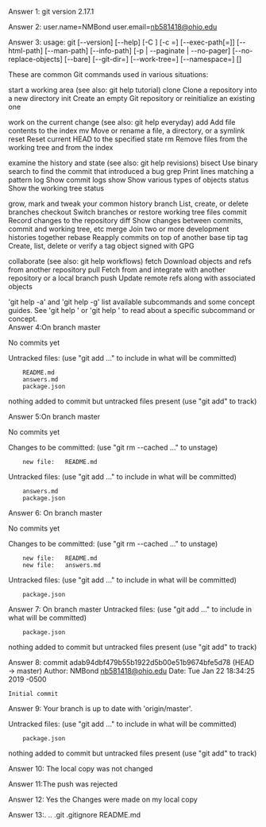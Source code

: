 Answer 1: git version 2.17.1

Answer 2: user.name=NMBond
          user.email=nb581418@ohio.edu

Answer 3: usage: git [--version] [--help] [-C <path>] [-c <name>=<value>]
           [--exec-path[=<path>]] [--html-path] [--man-path] [--info-path]
           [-p | --paginate | --no-pager] [--no-replace-objects] [--bare]
           [--git-dir=<path>] [--work-tree=<path>] [--namespace=<name>]
           <command> [<args>]

These are common Git commands used in various situations:

start a working area (see also: git help tutorial)
   clone      Clone a repository into a new directory
   init       Create an empty Git repository or reinitialize an existing one

work on the current change (see also: git help everyday)
   add        Add file contents to the index
   mv         Move or rename a file, a directory, or a symlink
   reset      Reset current HEAD to the specified state
   rm         Remove files from the working tree and from the index

examine the history and state (see also: git help revisions)
   bisect     Use binary search to find the commit that introduced a bug
   grep       Print lines matching a pattern
   log        Show commit logs
   show       Show various types of objects
   status     Show the working tree status

grow, mark and tweak your common history
   branch     List, create, or delete branches
   checkout   Switch branches or restore working tree files
   commit     Record changes to the repository
   diff       Show changes between commits, commit and working tree, etc
   merge      Join two or more development histories together
   rebase     Reapply commits on top of another base tip
   tag        Create, list, delete or verify a tag object signed with GPG

collaborate (see also: git help workflows)
   fetch      Download objects and refs from another repository
   pull       Fetch from and integrate with another repository or a local branch
   push       Update remote refs along with associated objects

'git help -a' and 'git help -g' list available subcommands and some
concept guides. See 'git help <command>' or 'git help <concept>'
to read about a specific subcommand or concept.          
Answer 4:On branch master

No commits yet

Untracked files:
  (use "git add <file>..." to include in what will be committed)

        README.md
        answers.md
        package.json

nothing added to commit but untracked files present (use "git add" to track)

Answer 5:On branch master

No commits yet

Changes to be committed:
  (use "git rm --cached <file>..." to unstage)

        new file:   README.md

Untracked files:
  (use "git add <file>..." to include in what will be committed)

        answers.md
        package.json

Answer 6:  On branch master

No commits yet

Changes to be committed:
  (use "git rm --cached <file>..." to unstage)

        new file:   README.md
        new file:   answers.md

Untracked files:
  (use "git add <file>..." to include in what will be committed)

        package.json

Answer 7:            On branch master
Untracked files:
  (use "git add <file>..." to include in what will be committed)

        package.json

nothing added to commit but untracked files present (use "git add" to track)

Answer 8: commit adab94dbf479b55b1922d5b00e51b9674bfe5d78 (HEAD -> master)
Author: NMBond <nb581418@ohio.edu>
Date:   Tue Jan 22 18:34:25 2019 -0500

    Initial commit

Answer 9: Your branch is up to date with 'origin/master'.

Untracked files:
  (use "git add <file>..." to include in what will be committed)

        package.json

nothing added to commit but untracked files present (use "git add" to track)

Answer 10: The local copy was not changed

Answer 11:The push was rejected

Answer 12: Yes the Changes were made on my local copy


Answer 13:.  ..  .git  .gitignore  README.md